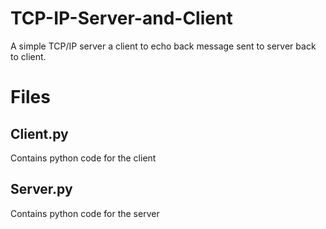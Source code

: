 # TCP-IP-Server-and-Client
A simple TCP/IP server a client to echo back message sent to server back to client. 

# Files
## Client.py
Contains python code for the client
## Server.py
Contains python code for the server
